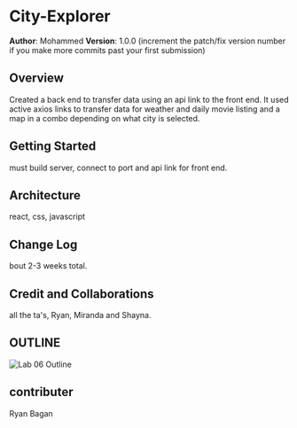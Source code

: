 # City-Explorer

**Author**: Mohammed
**Version**: 1.0.0 (increment the patch/fix version number if you make more commits past your first submission)

## Overview
Created a back end to transfer data using an api link to the front end. It used active axios links to transfer data for weather and daily movie listing and a map in a combo depending on what city is selected. 

## Getting Started
must build server, connect to port and api link for front end.
## Architecture
react, css, javascript

## Change Log
bout 2-3 weeks total.

## Credit and Collaborations
all the ta's, Ryan, Miranda and Shayna. 

## OUTLINE
![Lab 06 Outline](https://user-images.githubusercontent.com/122310719/223247995-68667ec0-8e70-4254-9d36-bd4b445f6d97.png)

## contributer
Ryan Bagan
